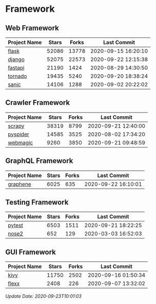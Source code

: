 # Framework

## Web Framework

| Project Name | Stars | Forks | Last Commit |
| ------------ | ----- | ----- | ----------- |
| [flask](https://github.com/pallets/flask) | 52086 | 13778 | 2020-09-15 16:20:10 |
| [django](https://github.com/django/django) | 52075 | 22573 | 2020-09-22 12:15:38 |
| [fastapi](https://github.com/tiangolo/fastapi) | 21190 | 1424 | 2020-08-29 14:30:50 |
| [tornado](https://github.com/tornadoweb/tornado) | 19435 | 5240 | 2020-09-20 18:38:24 |
| [sanic](https://github.com/huge-success/sanic) | 14106 | 1288 | 2020-09-02 20:22:02 |

## Crawler Framework

| Project Name | Stars | Forks | Last Commit |
| ------------ | ----- | ----- | ----------- |
| [scrapy](https://github.com/scrapy/scrapy) | 38319 | 8799 | 2020-09-21 12:40:00 |
| [pyspider](https://github.com/binux/pyspider) | 14585 | 3525 | 2020-08-02 17:34:20 |
| [webmagic](https://github.com/code4craft/webmagic) | 9260 | 3850 | 2020-09-21 09:48:59 |

## GraphQL Framework

| Project Name | Stars | Forks | Last Commit |
| ------------ | ----- | ----- | ----------- |
| [graphene](https://github.com/graphql-python/graphene) | 6025 | 635 | 2020-09-22 16:10:01 |

## Testing Framework

| Project Name | Stars | Forks | Last Commit |
| ------------ | ----- | ----- | ----------- |
| [pytest](https://github.com/pytest-dev/pytest) | 6503 | 1511 | 2020-09-21 18:22:25 |
| [nose2](https://github.com/nose-devs/nose2) | 652 | 129 | 2020-03-03 16:52:03 |

## GUI Framework

| Project Name | Stars | Forks | Last Commit |
| ------------ | ----- | ----- | ----------- |
| [kivy](https://github.com/kivy/kivy) | 11750 | 2502 | 2020-09-16 01:50:34 |
| [flexx](https://github.com/flexxui/flexx) | 2408 | 226 | 2020-09-07 13:32:02 |

*Update Date: 2020-09-23T10:01:03*